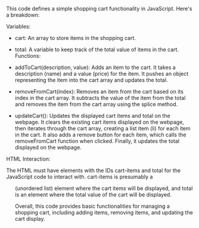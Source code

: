 This code defines a simple shopping cart functionality in JavaScript. Here's a breakdown:

Variables:

* cart: An array to store items in the shopping cart.

* total: A variable to keep track of the total value of items in the cart.
Functions:

* addToCart(description, value): Adds an item to the cart. It takes a description (name) and a value (price) for the item. It pushes an object representing the item into the cart array and updates the total.

* removeFromCart(index): Removes an item from the cart based on its index in the cart array. It subtracts the value of the item from the total and removes the item from the cart array using the splice method.

* updateCart(): Updates the displayed cart items and total on the webpage. It clears the existing cart items displayed on the webpage, then iterates through the cart array, creating a list item (li) for each item in the cart. It also adds a remove button for each item, which calls the removeFromCart function when clicked. Finally, it updates the total displayed on the webpage.

HTML Interaction:

The HTML must have elements with the IDs cart-items and total for the JavaScript code to interact with. cart-items is presumably a <ul> (unordered list) element where the cart items will be displayed, and total is an element where the total value of the cart will be displayed.

Overall, this code provides basic functionalities for managing a shopping cart, including adding items, removing items, and updating the cart display.

